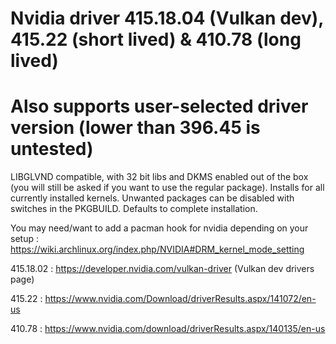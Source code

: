 # Nvidia driver 415.18.04 (Vulkan dev), 415.22 (short lived) & 410.78 (long lived)
# Also supports user-selected driver version (lower than 396.45 is untested)

LIBGLVND compatible, with 32 bit libs and DKMS enabled out of the box (you will still be asked if you want to use the regular package). Installs for all currently installed kernels.
Unwanted packages can be disabled with switches in the PKGBUILD. Defaults to complete installation.

You may need/want to add a pacman hook for nvidia depending on your setup : https://wiki.archlinux.org/index.php/NVIDIA#DRM_kernel_mode_setting

415.18.02 : https://developer.nvidia.com/vulkan-driver (Vulkan dev drivers page)

415.22 : https://www.nvidia.com/Download/driverResults.aspx/141072/en-us

410.78 : https://www.nvidia.com/download/driverResults.aspx/140135/en-us

